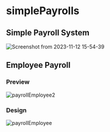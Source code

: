 # simplePayrolls
## Simple Payroll System
![Screenshot from 2023-11-12 15-54-39](https://github.com/waltertaya/simplePayrolls/assets/126944679/c818ffee-9fd0-4c85-bab3-ebbe37a37700)
## Employee Payroll
### Preview

![payrollEmployee2](https://github.com/waltertaya/simplePayrolls/assets/126944679/fc0e3a8f-47f9-4a64-a897-a69e555f4aaf)


### Design
![payrollEmployee](https://github.com/waltertaya/simplePayrolls/assets/126944679/9f2b8717-95e3-41ed-9896-526582e07615)

